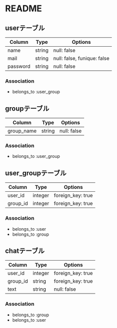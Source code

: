 # README

## userテーブル

|Column|Type|Options|
|------|----|-------|
|name|string|null: false|
|mail|string|null: false, funique: false|
|password|string|null: false|

### Association
- belongs_to :user_group

## groupテーブル

|Column|Type|Options|
|------|----|-------|
|group_name|string|null: false|

### Association
- belongs_to :user_group

## user_groupテーブル

|Column|Type|Options|
|------|----|-------|
|user_id|integer|foreign_key: true|
|group_id|integer|foreign_key: true|

### Association
- belongs_to :user
- belongs_to :group


## chatテーブル

|Column|Type|Options|
|------|----|-------|
|user_id|integer|foreign_key: true|
|group_id|string|foreign_key: true|
|text|string|null: false|

### Association
- belongs_to :group
- belongs_to :user


